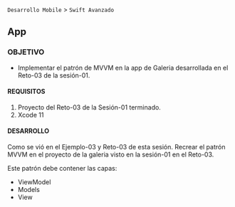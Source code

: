 `Desarrollo Mobile` > `Swift Avanzado`


## App

### OBJETIVO

- Implementar el patrón de MVVM en la app de Galeria desarrollada en el Reto-03 de la sesión-01.

#### REQUISITOS

1. Proyecto del Reto-03 de la Sesión-01 terminado.
2. Xcode 11

#### DESARROLLO

Como se vió en el Ejemplo-03 y Reto-03 de esta sesión. 
Recrear el patrón MVVM en el proyecto de la galeria visto en la sesión-01 en el Reto-03.

Este patrón debe contener las capas:

- ViewModel
- Models
- View


